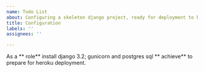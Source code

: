 ```yaml
---
name: Todo List
about: Configuring a skeleton django project, ready for deployment to heroku
title: Configuration
labels: ''
assignees: ''

---
```


As a ** role** install django 3.2; gunicorn and postgres sql ** achieve** to prepare for heroku deployment.
